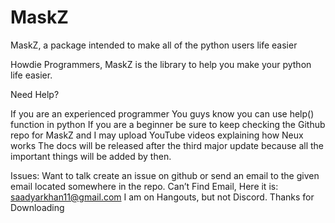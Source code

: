 # MaskZ
MaskZ, a package intended to make all of the python users life easier


Howdie Programmers, MaskZ is the library to help you make your python life easier.

Need Help?

If you are an experienced programmer You guys know you can use help() function in python If you are a beginner be sure to keep checking the Github repo for MaskZ and I may upload YouTube videos explaining how Neux works The docs will be released after the third major update because all the important things will be added by then.

Issues: Want to talk create an issue on github or send an email to the given email located somewhere in the repo. Can’t Find Email, Here it is: saadyarkhan11@gmail.com I am on Hangouts, but not Discord. Thanks for Downloading

